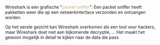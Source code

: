 Wireshark is een grafische "<span style="color:#c8ab83;">packet sniffer</span>". Een packet sniffer heeft pakketten weer die op een netwerkinterface verzonden en ontvangen worden.

Op het eerste gezicht kan Wireshark overkomen als een tool voor hackers, maar Wireshark doet niet aan bijkomende decryptie, ... Het maakt het gewoon mogelijk in detail te kijken naar de data die pass